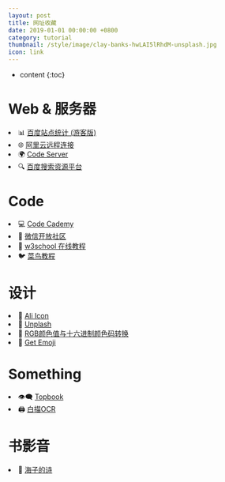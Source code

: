 ```yaml
---
layout: post
title: 网址收藏
date: 2019-01-01 00:00:00 +0800
category: tutorial
thumbnail: /style/image/clay-banks-hwLAI5lRhdM-unsplash.jpg
icon: link
---
```



* content
{:toc}


# Web & 服务器

<li>📊 <a href=
"https://tongji.baidu.com/web/10000229477/overview/index?siteId=15260124" target="_blank">百度站点统计 (游客版)</a></li>

<li>🌐 <a href="https://ecs-workbench.aliyun.com/" target="_blank">阿里云远程连接</a></li>

<li>🌍 <a href="http://47.92.138.251:8091/" target="_blank">Code Server</a></li>

<li>🔍 <a href=
"https://ziyuan.baidu.com/pressure/index?site=http://www.qiening.top/" target="_blank">百度搜索资源平台</a></li>

# Code

<li>💻 <a href="https://www.codecademy.com/" target="_blank">Code Cademy</a></li>

<li>💬 <a href="https://developers.weixin.qq.com/" target="_blank">微信开放社区</a></li>

<li>📰 <a href="https://www.w3school.com.cn/" target="_blank">w3school 在线教程</a></li>

<li>🐦 <a href="https://www.runoob.com/" target="_blank">菜鸟教程</a></li>

# 设计

<li>🎅 <a href="https://www.iconfont.cn/" target="_blank">Ali Icon</a></li>

<li>🌌 <a href="https://unsplash.com/" target="_blank">Unplash</a></li>

<li>🎨 <a href="https://www.sioe.cn/yingyong/yanse-rgb-16/" target="_blank">RGB颜色值与十六进制颜色码转换</a></li>

<li>🤣 <a href="https://emoji.svend.cc/" target="_blank">Get Emoji</a></li>

# Something

<li>👁‍🗨 <a href="https://topbook.cc/" target="_blank">Topbook</a></li>

<li>🖨 <a href="https://web.baimiaoapp.com/" target="_blank">白描OCR</a></li>

# 书影音

<li>🌊 <a href="https://haizi.huhaitai.com/" target="_blank">海子的诗</a></li>